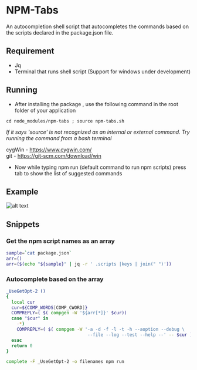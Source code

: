 # NPM-Tabs

An autocompletion shell script that autocompletes the commands based on the scripts declared in the package.json file.

## Requirement

- Jq
- Terminal that runs shell script (Support for windows under development)

## Running

- After installing the package , use the following command in the root folder of your application
```
cd node_modules/npm-tabs ; source npm-tabs.sh
````
*If it says 'source' is not recognized as an internal or external command. Try running the command from a bash terminal*

cygWin - https://www.cygwin.com/<br/>
git -  https://git-scm.com/download/win

- Now while typing npm run (default command to run npm scripts) press tab to show the list of suggested commands

## Example

![alt text](https://github.com/dhirajsriram/npm-tabs/blob/master/npmtabs.PNG?raw=true)

## Snippets

### Get the npm script names as an array
``` sh
sample=`cat package.json`
arr=()
arr=($(echo "${sample}" | jq -r ' .scripts |keys | join(" ")'))
```
### Autocomplete based on the array
``` sh
_UseGetOpt-2 ()
{
  local cur
  cur=${COMP_WORDS[COMP_CWORD]}
  COMPREPLY=( $( compgen -W '${arr[*]}' $cur))
  case "$cur" in
    -*)
    COMPREPLY=( $( compgen -W '-a -d -f -l -t -h --aoption --debug \
                               --file --log --test --help --' -- $cur ) );
  esac
  return 0
}

complete -F _UseGetOpt-2 -o filenames npm run
```
